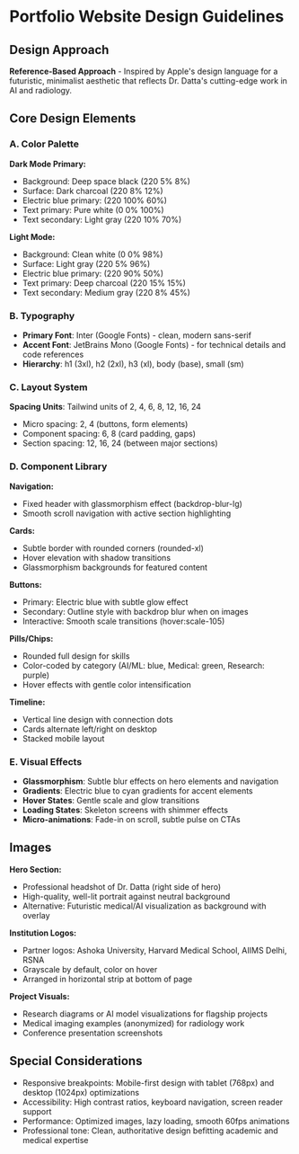 # Portfolio Website Design Guidelines

## Design Approach
**Reference-Based Approach** - Inspired by Apple's design language for a futuristic, minimalist aesthetic that reflects Dr. Datta's cutting-edge work in AI and radiology.

## Core Design Elements

### A. Color Palette
**Dark Mode Primary:**
- Background: Deep space black (220 5% 8%)
- Surface: Dark charcoal (220 8% 12%) 
- Electric blue primary: (220 100% 60%)
- Text primary: Pure white (0 0% 100%)
- Text secondary: Light gray (220 10% 70%)

**Light Mode:**
- Background: Clean white (0 0% 98%)
- Surface: Light gray (220 5% 96%)
- Electric blue primary: (220 90% 50%)
- Text primary: Deep charcoal (220 15% 15%)
- Text secondary: Medium gray (220 8% 45%)

### B. Typography
- **Primary Font**: Inter (Google Fonts) - clean, modern sans-serif
- **Accent Font**: JetBrains Mono (Google Fonts) - for technical details and code references
- **Hierarchy**: h1 (3xl), h2 (2xl), h3 (xl), body (base), small (sm)

### C. Layout System
**Spacing Units**: Tailwind units of 2, 4, 6, 8, 12, 16, 24
- Micro spacing: 2, 4 (buttons, form elements)
- Component spacing: 6, 8 (card padding, gaps)
- Section spacing: 12, 16, 24 (between major sections)

### D. Component Library

**Navigation:**
- Fixed header with glassmorphism effect (backdrop-blur-lg)
- Smooth scroll navigation with active section highlighting

**Cards:**
- Subtle border with rounded corners (rounded-xl)
- Hover elevation with shadow transitions
- Glassmorphism backgrounds for featured content

**Buttons:**
- Primary: Electric blue with subtle glow effect
- Secondary: Outline style with backdrop blur when on images
- Interactive: Smooth scale transitions (hover:scale-105)

**Pills/Chips:**
- Rounded full design for skills
- Color-coded by category (AI/ML: blue, Medical: green, Research: purple)
- Hover effects with gentle color intensification

**Timeline:**
- Vertical line design with connection dots
- Cards alternate left/right on desktop
- Stacked mobile layout

### E. Visual Effects
- **Glassmorphism**: Subtle blur effects on hero elements and navigation
- **Gradients**: Electric blue to cyan gradients for accent elements
- **Hover States**: Gentle scale and glow transitions
- **Loading States**: Skeleton screens with shimmer effects
- **Micro-animations**: Fade-in on scroll, subtle pulse on CTAs

## Images
**Hero Section:**
- Professional headshot of Dr. Datta (right side of hero)
- High-quality, well-lit portrait against neutral background
- Alternative: Futuristic medical/AI visualization as background with overlay

**Institution Logos:**
- Partner logos: Ashoka University, Harvard Medical School, AIIMS Delhi, RSNA
- Grayscale by default, color on hover
- Arranged in horizontal strip at bottom of page

**Project Visuals:**
- Research diagrams or AI model visualizations for flagship projects
- Medical imaging examples (anonymized) for radiology work
- Conference presentation screenshots

## Special Considerations
- Responsive breakpoints: Mobile-first design with tablet (768px) and desktop (1024px) optimizations
- Accessibility: High contrast ratios, keyboard navigation, screen reader support
- Performance: Optimized images, lazy loading, smooth 60fps animations
- Professional tone: Clean, authoritative design befitting academic and medical expertise